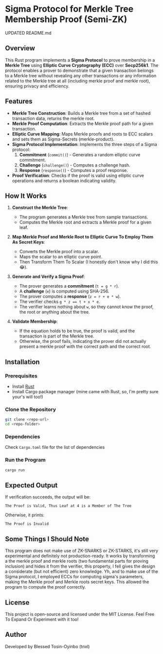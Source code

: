 # Sigma Protocol for Merkle Tree Membership Proof (Semi-ZK)

UPDATED README.md

## Overview
This Rust program implements a **Sigma Protocol** to prove membership in a **Merkle Tree** using **Elliptic Curve Cryptography (ECC)** over **Secp256k1**. The protocol enables a prover to demonstrate that a given transaction belongs to a Merkle tree without revealing any other transactions or any information related to the Merkle tree at all (including merkle proof and merkle root), ensuring privacy and efficiency.

## Features
- **Merkle Tree Construction**: Builds a Merkle tree from a set of hashed transaction data, returns the merkle root.
- **Merkle Proof Computation**: Extracts the Merkle proof path for a given transaction.
- **Elliptic Curve Mapping**: Maps Merkle proofs and roots to ECC scalars and sets them as Sigma-Secrets (merkle-product).
- **Sigma Protocol Implementation**: Implements the three steps of a Sigma protocol:
  1. **Commitment** (`commit()`) - Generates a random elliptic curve commitment.
  2. **Challenge** (`challenge()`) - Computes a challenge hash.
  3. **Response** (`response()`) - Computes a proof response.
- **Proof Verification**: Checks if the proof is valid using elliptic curve operations and returns a boolean indicating validity.

## How It Works
1. **Construct the Merkle Tree**:
   - The program generates a Merkle tree from sample transactions.
   - Computes the Merkle root and extracts a Merkle proof for a given leaf.
   
2. **Map Merkle Proof and Merkle Root to Elliptic Curve To Employ Them As Secret Keys**:
   - Converts the Merkle proof into a scalar.
   - Maps the scalar to an elliptic curve point.
   - Then Transform Them To Scalar (I honestly don't know why I did this 😂).
   
3. **Generate and Verify a Sigma Proof**:
   - The prover generates a **commitment** (`t = g * r`).
   - A **challenge** (`e`) is computed using SHA-256.
   - The prover computes a **response** (`z = r + e * w`).
   - The verifier checks `g * z == t + x * e`.
   - The verifier learns nothing about `w`, so they cannot know the proof, the root or anything about the tree.
   
4. **Validate Membership**:
   - If the equation holds to be true, the proof is valid, and the transaction is part of the Merkle tree.
   - Otherwise, the proof fails, indicating the prover did not actually present a merkle proof with the correct path and the correct root.

## Installation
### **Prerequisites**
- Install [Rust](https://www.rust-lang.org/)
- Install Cargo package manager (mine came with Rust, so, I'm pretty sure your's will too!)

### **Clone the Repository**
```sh
git clone <repo-url>
cd <repo-folder>
```

### **Dependencies**
Check `Cargo.toml` file for the list of dependencies

### **Run the Program**
```sh
cargo run
```

## Expected Output
If verification succeeds, the output will be:
```
The Proof is Valid, Thus Leaf at 4 is a Member of The Tree
```
Otherwise, it prints:
```
The Proof is Invalid
```

## Some Things I Should Note
This program does not make use of ZK-SNARKS or ZK-STARKS, it's still very experimental and definitely not production-ready. It works by transforming a the merkle proof and merkle roots (two fundamental parts for proving inclusion) and hides it from the verifier, this property, I fell gives the design a considerate (but not efficient) zero knowledge. Yh, and to make use of the Sigma protocol, I employed ECCs for computing sigma's parameters, making the Merkle proof and Merkle roots secret keys. This allowed the program to compute the proof correctly.

## License
This project is open-source and licensed under the MIT License. Feel Free To Expand Or Experiment with it too!

## Author
Developed by Blessed Tosin-Oyinbo (tnxl)


